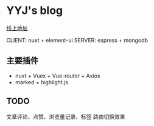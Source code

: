 # YYJ's blog
[线上地址](http://47.106.134.14:3389)

CLIENT: nuxt + element-ui
SERVER: express + mongodb

## 主要插件
 - nuxt + Vuex + Vue-router + Axios
 - marked + highlight.js
 
## TODO
文章评论、点赞、浏览量记录、标签
路由切换效果